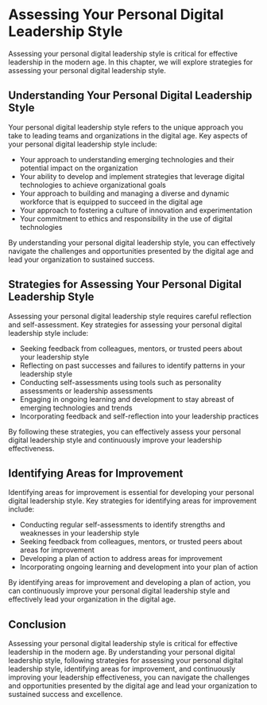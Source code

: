 Assessing Your Personal Digital Leadership Style
========================================================================================

Assessing your personal digital leadership style is critical for effective leadership in the modern age. In this chapter, we will explore strategies for assessing your personal digital leadership style.

Understanding Your Personal Digital Leadership Style
----------------------------------------------------

Your personal digital leadership style refers to the unique approach you take to leading teams and organizations in the digital age. Key aspects of your personal digital leadership style include:

* Your approach to understanding emerging technologies and their potential impact on the organization
* Your ability to develop and implement strategies that leverage digital technologies to achieve organizational goals
* Your approach to building and managing a diverse and dynamic workforce that is equipped to succeed in the digital age
* Your approach to fostering a culture of innovation and experimentation
* Your commitment to ethics and responsibility in the use of digital technologies

By understanding your personal digital leadership style, you can effectively navigate the challenges and opportunities presented by the digital age and lead your organization to sustained success.

Strategies for Assessing Your Personal Digital Leadership Style
---------------------------------------------------------------

Assessing your personal digital leadership style requires careful reflection and self-assessment. Key strategies for assessing your personal digital leadership style include:

* Seeking feedback from colleagues, mentors, or trusted peers about your leadership style
* Reflecting on past successes and failures to identify patterns in your leadership style
* Conducting self-assessments using tools such as personality assessments or leadership assessments
* Engaging in ongoing learning and development to stay abreast of emerging technologies and trends
* Incorporating feedback and self-reflection into your leadership practices

By following these strategies, you can effectively assess your personal digital leadership style and continuously improve your leadership effectiveness.

Identifying Areas for Improvement
---------------------------------

Identifying areas for improvement is essential for developing your personal digital leadership style. Key strategies for identifying areas for improvement include:

* Conducting regular self-assessments to identify strengths and weaknesses in your leadership style
* Seeking feedback from colleagues, mentors, or trusted peers about areas for improvement
* Developing a plan of action to address areas for improvement
* Incorporating ongoing learning and development into your plan of action

By identifying areas for improvement and developing a plan of action, you can continuously improve your personal digital leadership style and effectively lead your organization in the digital age.

Conclusion
----------

Assessing your personal digital leadership style is critical for effective leadership in the modern age. By understanding your personal digital leadership style, following strategies for assessing your personal digital leadership style, identifying areas for improvement, and continuously improving your leadership effectiveness, you can navigate the challenges and opportunities presented by the digital age and lead your organization to sustained success and excellence.
